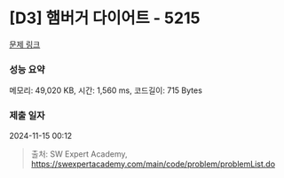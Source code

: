 # [D3] 햄버거 다이어트 - 5215 

[문제 링크](https://swexpertacademy.com/main/code/problem/problemDetail.do?contestProbId=AWT-lPB6dHUDFAVT) 

### 성능 요약

메모리: 49,020 KB, 시간: 1,560 ms, 코드길이: 715 Bytes

### 제출 일자

2024-11-15 00:12



> 출처: SW Expert Academy, https://swexpertacademy.com/main/code/problem/problemList.do